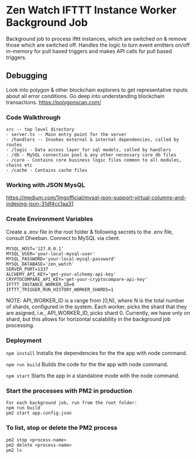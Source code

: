 # Zen Watch IFTTT Instance Worker Background Job
Background job to process ifttt instances, which are switched on & remove those which are switched off. Handles the logic to turn event emitters on/off in-memory for pull based triggers and makes API calls for pull based triggers. 

## Debugging
Look into polygon & other blockchain explorers to get representative inputs about all error conditions. Go deep into understanding blockchain transactions.
https://polygonscan.com/

### Code Walkthrough
```
src -- top level directory
- server.ts -- Main entry point for the server
- /handlers -- Invokes external & internal dependencies, called by routes
- /logic - Data access layer for sql models, called by handlers
- /db - MySQL connection pool & any other necessary core db files
- /core - Contains core business logic files common to all modules, chains etc
- /cache - Contains cache files
```

### Working with JSON MysQL
https://medium.com/1mgofficial/mysql-json-support-virtual-columns-and-indexing-json-31df4cc1aa31

### Create Environment Variables
Create a .env file in the root folder & following secrets to the .env file, consult Dheeban.
Connect to MySQL via client.
```
MYSQL_HOST='127.0.0.1'
MYSQL_USER='your-local-mysql-user'
MYSQL_PASSWORD='your-local-mysql-password'
MYSQL_DATABASE='zen_watch'
SERVER_PORT=1337
ALCHEMY_API_KEY='get-your-alchemy-api-key'
CRYPTOCOMPARE_API_KEY='get-your-cryptocompare-api-key'
IFTTT_INSTANCE_WORKER_ID=0
IFTTT_TRIGGER_RUN_HISTORY_WORKER_SHARDS=1
```
NOTE: API_WORKER_ID is a range from [0,N), where N is the total number of shards, configured in the system. Each worker, picks the shard that they are asigned, i.e., API_WORKER_ID, picks shard 0. Currently, we have only on shard, but this allows for horizontal scalability in the background job processing.

### Deployment
``` npm install ```
Installs the dependencies for the the app with node command.

``` npm run build ```
Builds the code for the the app with node command.

``` npm start ```
Starts the app in a standalone mode with the node command.

### Start the processes with PM2 in production
```
For each background job, run from the root folder:
npm run build
pm2 start app.config.json
```

### To list, stop or delete the PM2 process
```
pm2 stop <process-name>
pm2 delete <process-name>
pm2 ls
```